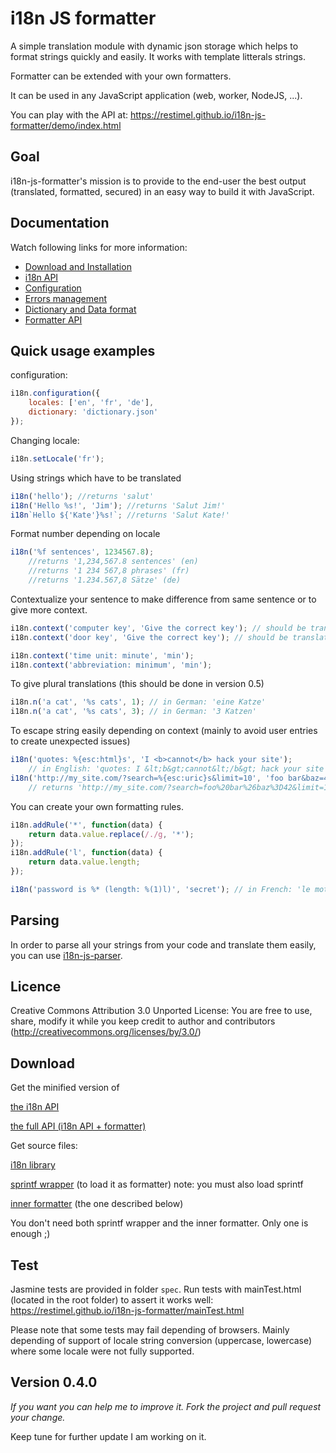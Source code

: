 # i18n JS formatter

A simple translation module with dynamic json storage which helps to format strings quickly and easily. It works with template litterals strings.

Formatter can be extended with your own formatters.

It can be used in any JavaScript application (web, worker, NodeJS, ...).

You can play with the API at: https://restimel.github.io/i18n-js-formatter/demo/index.html


## Goal

i18n-js-formatter's mission is to provide to the end-user the best output (translated, formatted, secured) in an easy way to build it with JavaScript.

## Documentation

Watch following links for more information:

* [Download and Installation](doc/installation.md)
* [i18n API](doc/API.md)
* [Configuration](doc/configuration.md)
* [Errors management](errors.md)
* [Dictionary and Data format](doc/format.md)
* [Formatter API](doc/formatter.md)

## Quick usage examples

configuration:

```javascript
i18n.configuration({
	locales: ['en', 'fr', 'de'],
	dictionary: 'dictionary.json'
});
```

Changing locale:

```javascript
i18n.setLocale('fr');
```

Using strings which have to be translated

```javascript
i18n('hello'); //returns 'salut'
i18n('Hello %s!', 'Jim'); //returns 'Salut Jim!'
i18n`Hello ${'Kate'}%s!`; //returns 'Salut Kate!'
```

Format number depending on locale

```javascript
i18n('%f sentences', 1234567.8);
	//returns '1,234,567.8 sentences' (en)
	//returns '1 234 567,8 phrases' (fr)
	//returns '1.234.567,8 Sätze' (de)
```

Contextualize your sentence to make difference from same sentence or to give more context.

```javascript
i18n.context('computer key', 'Give the correct key'); // should be translated in French 'Donnez la bonne touche'
i18n.context('door key', 'Give the correct key'); // should be translated in French 'Donnez la bonne clef'

i18n.context('time unit: minute', 'min');
i18n.context('abbreviation: minimum', 'min');
```

To give plural translations (this should be done in version 0.5)

```javascript
i18n.n('a cat', '%s cats', 1); // in German: 'eine Katze'
i18n.n('a cat', '%s cats', 3); // in German: '3 Katzen'
```

To escape string easily depending on context (mainly to avoid user entries to create unexpected issues)

```javascript
i18n('quotes: %{esc:html}s', 'I <b>cannot</b> hack your site');
	// in English: 'quotes: I &lt;b&gt;cannot&lt;/b&gt; hack your site'
i18n('http://my_site.com/?search=%{esc:uric}s&limit=10', 'foo bar&baz=42');
	// returns 'http://my_site.com/?search=foo%20bar%26baz%3D42&limit=10'
```

You can create your own formatting rules.

```javascript
i18n.addRule('*', function(data) {
	return data.value.replace(/./g, '*');
});
i18n.addRule('l', function(data) {
	return data.value.length;
});

i18n('password is %* (length: %(1)l)', 'secret'); // in French: 'le mot de passe est ****** (longueur: 6)'
```

## Parsing

In order to parse all your strings from your code and translate them easily, you can use [i18n-js-parser](https://github.com/restimel/i18n-js-parser).

## Licence

Creative Commons Attribution 3.0 Unported License: You are free to use, share, modify it while you keep credit to author and contributors (http://creativecommons.org/licenses/by/3.0/)

## Download

Get the minified version of

[the i18n API](https://restimel.github.io/i18n-js-formatter/i18n-js-formatter.min.js)

[the full API (i18n API + formatter)](https://restimel.github.io/i18n-js-formatter/i18n-js-formatter.full.min.js)

Get source files:

[i18n library](https://restimel.github.io/i18n-js-formatter/i18n-js-formatter.js)

[sprintf wrapper](https://restimel.github.io/i18n-js-formatter/script/wrapperSprintf.js) (to load it as formatter) note: you must also load sprintf

[inner formatter](https://restimel.github.io/i18n-js-formatter/script/wrapperSprintf.js) (the one described below)

You don't need both sprintf wrapper and the inner formatter. Only one is enough ;)

## Test

Jasmine tests are provided in folder `spec`.
Run tests with mainTest.html (located in the root folder) to assert it works well: https://restimel.github.io/i18n-js-formatter/mainTest.html

Please note that some tests may fail depending of browsers. Mainly depending of support of locale string conversion (uppercase, lowercase) where some locale were not fully supported.

## Version 0.4.0

*If you want you can help me to improve it. Fork the project and pull request your change.*

Keep tune for further update I am working on it.
